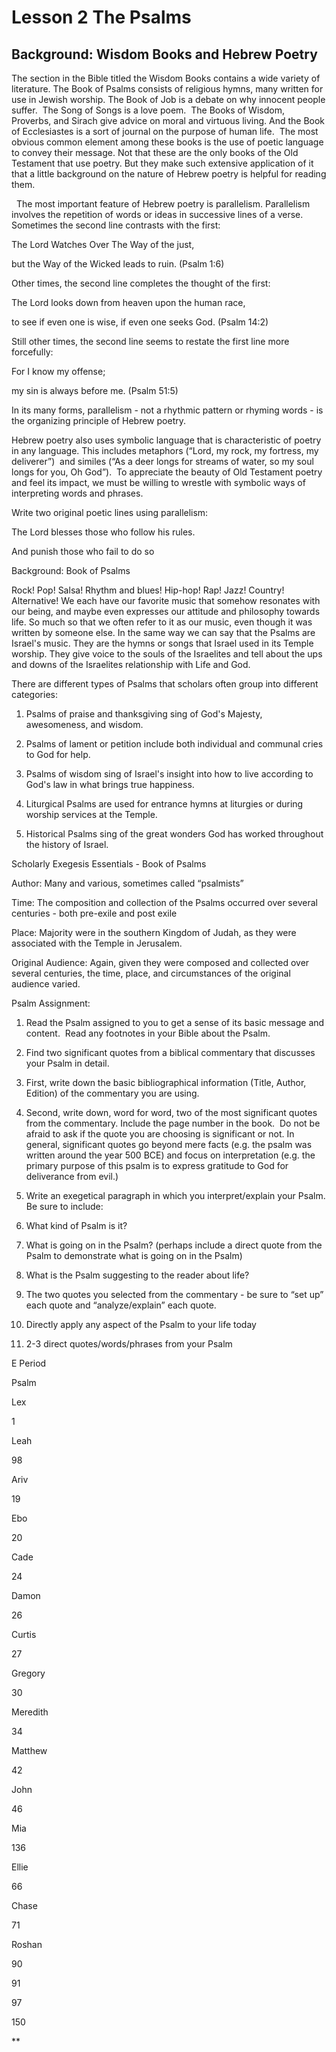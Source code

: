 # Lesson 2 The Psalms

  

## Background: Wisdom Books and Hebrew Poetry

The section in the Bible titled the Wisdom Books contains a wide variety of literature. The Book of Psalms consists of religious hymns, many written for use in Jewish worship. The Book of Job is a debate on why innocent people suffer.  The Song of Songs is a love poem.  The Books of Wisdom, Proverbs, and Sirach give advice on moral and virtuous living. And the Book of Ecclesiastes is a sort of journal on the purpose of human life.  The most obvious common element among these books is the use of poetic language to convey their message. Not that these are the only books of the Old Testament that use poetry. But they make such extensive application of it that a little background on the nature of Hebrew poetry is helpful for reading them.

  The most important feature of Hebrew poetry is parallelism. Parallelism involves the repetition of words or ideas in successive lines of a verse. Sometimes the second line contrasts with the first:

  

The Lord Watches Over The Way of the just,

but the Way of the Wicked leads to ruin. (Psalm 1:6)

  

Other times, the second line completes the thought of the first:

  

The Lord looks down from heaven upon the human race,

to see if even one is wise, if even one seeks God. (Psalm 14:2)

  

Still other times, the second line seems to restate the first line more forcefully:

For I know my offense;

my sin is always before me. (Psalm 51:5)

  

In its many forms, parallelism - not a rhythmic pattern or rhyming words - is the organizing principle of Hebrew poetry.

Hebrew poetry also uses symbolic language that is characteristic of poetry in any language. This includes metaphors (“Lord, my rock, my fortress, my deliverer”)  and similes (“As a deer longs for streams of water, so my soul longs for you, Oh God”).  To appreciate the beauty of Old Testament poetry and feel its impact, we must be willing to wrestle with symbolic ways of interpreting words and phrases. 

  

Write two original poetic lines using parallelism:

  

The Lord blesses those who follow his rules.

And punish those who fail to do so

  
  
  
  
  
  

Background: Book of Psalms

Rock! Pop! Salsa! Rhythm and blues! Hip-hop! Rap! Jazz! Country! Alternative! We each have our favorite music that somehow resonates with our being, and maybe even expresses our attitude and philosophy towards life. So much so that we often refer to it as our music, even though it was written by someone else. In the same way we can say that the Psalms are Israel's music. They are the hymns or songs that Israel used in its Temple worship. They give voice to the souls of the Israelites and tell about the ups and downs of the Israelites relationship with Life and God. 

There are different types of Psalms that scholars often group into different categories:

  

1.  Psalms of praise and thanksgiving sing of God's Majesty, awesomeness, and wisdom.
    
2.  Psalms of lament or petition include both individual and communal cries to God for help.
    
3.  Psalms of wisdom sing of Israel's insight into how to live according to God's law in what brings true happiness.
    
4.  Liturgical Psalms are used for entrance hymns at liturgies or during worship services at the Temple.
    
5.  Historical Psalms sing of the great wonders God has worked throughout the history of Israel.
    

  

Scholarly Exegesis Essentials - Book of Psalms

Author: Many and various, sometimes called “psalmists”

Time: The composition and collection of the Psalms occurred over several centuries - both pre-exile and post exile

Place: Majority were in the southern Kingdom of Judah, as they were associated with the Temple in Jerusalem.

Original Audience: Again, given they were composed and collected over several centuries, the time, place, and circumstances of the original audience varied.

  

Psalm Assignment:

1.  Read the Psalm assigned to you to get a sense of its basic message and content.  Read any footnotes in your Bible about the Psalm.
    
2.  Find two significant quotes from a biblical commentary that discusses your Psalm in detail.   
    

1.  First, write down the basic bibliographical information (Title, Author, Edition) of the commentary you are using.  
    
2.  Second, write down, word for word, two of the most significant quotes from the commentary. Include the page number in the book.  Do not be afraid to ask if the quote you are choosing is significant or not. In general, significant quotes go beyond mere facts (e.g. the psalm was written around the year 500 BCE) and focus on interpretation (e.g. the primary purpose of this psalm is to express gratitude to God for deliverance from evil.)
    

4.  Write an exegetical paragraph in which you interpret/explain your Psalm. Be sure to include:
    

1.  What kind of Psalm is it?
    
2.  What is going on in the Psalm? (perhaps include a direct quote from the Psalm to demonstrate what is going on in the Psalm) 
    
3.  What is the Psalm suggesting to the reader about life? 
    
4.  The two quotes you selected from the commentary - be sure to “set up” each quote and “analyze/explain” each quote.
    
5.  Directly apply any aspect of the Psalm to your life today
    
6.  2-3 direct quotes/words/phrases from your Psalm
    

  
  

  

E Period

Psalm

  

Lex

1

  

Leah

98

  

Ariv

19

  

Ebo

20

  

Cade

24

  

Damon

26

  

Curtis

27

  

Gregory

30

  

Meredith

34

  

Matthew

42

  

John

46

  

Mia

136

  

Ellie

66

  

Chase

71

  

Roshan

90

  

  

91

  

  

97

  

  

150

  
  
  
  
  
  
  
  
  
  
  
  
**